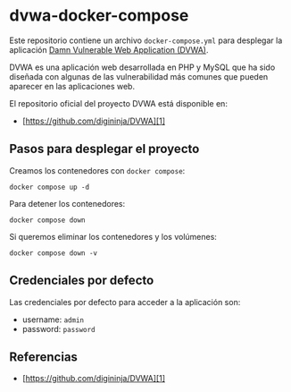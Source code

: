 # dvwa-docker-compose

Este repositorio contiene un archivo `docker-compose.yml` para desplegar la aplicación [Damn Vulnerable Web Application (DVWA)][1].

DVWA es una aplicación web desarrollada en PHP y MySQL que ha sido diseñada con algunas de las vulnerabilidad más comunes que pueden aparecer en las aplicaciones web.

El repositorio oficial del proyecto DVWA está disponible en:

- [https://github.com/digininja/DVWA][1]

## Pasos para desplegar el proyecto

Creamos los contenedores con `docker compose`:

```
docker compose up -d
```

Para detener los contenedores:

```
docker compose down
```

Si queremos eliminar los contenedores y los volúmenes:

```
docker compose down -v
```

## Credenciales por defecto

Las credenciales por defecto para acceder a la aplicación son:

- username: `admin`
- password: `password`

## Referencias

- [https://github.com/digininja/DVWA][1]

[1]: https://github.com/digininja/DVWA